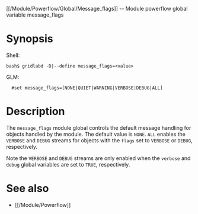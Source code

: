[[/Module/Powerflow/Global/Message_flags]] -- Module powerflow global variable message_flags

# Synopsis

Shell:

~~~
bash$ gridlabd -D|--define message_flags=<value>
~~~

GLM:

~~~
  #set message_flags=[NONE|QUIET|WARNING|VERBOSE|DEBUG|ALL]
~~~

# Description

The `message_flags` module global controls the default message handling for objects handled by the module.  The default value is `NONE`.  `ALL` enables the `VERBOSE` and `DEBUG` streams for objects with the `flags` set to `VERBOSE` or `DEBUG`, respectively.

Note the `VERBOSE` and `DEBUG` streams are only enabled when the `verbose` and `debug` global variables are set to `TRUE`, respectively.

# See also

* [[/Module/Powerflow]]
